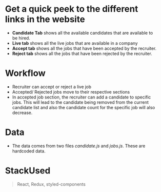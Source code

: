 # Get a quick peek to the different links in the website

- **Candidate Tab** shows all the available candidates that are available to be hired.
- **Live tab** shows all the live jobs that are available in a company
- **Accept tab** shows all the jobs that have been accepted by the recruiter.
- **Reject tab** shows all the jobs that have been rejected by the recruiter.

# Workflow

- Recruiter can accept or reject a live job
- Accepted/ Rejected jobs move to their respective sections
- In accepted job section, the recruiter can add a candidate to specific jobs. This will lead to the candidate being removed from the current candidate list and also the candidate count for the specific job will also decrease.

# Data

- The data comes from two files _candidate.js_ and _jobs.js_. These are hardcoded data.

# StackUsed

> React, Redux, styled-components
